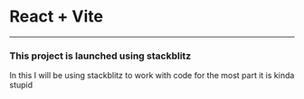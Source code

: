 # React + Vite
--- 
### This project is launched using stackblitz
In this I will be using stackblitz to work with code for the most part it is kinda stupid 

